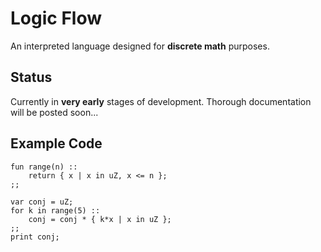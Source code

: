 # Logic Flow
An interpreted language designed for **discrete math** purposes.

## Status
Currently in **very early** stages of development. 
Thorough documentation will be posted soon...

## Example Code
```
fun range(n) ::
	return { x | x in uZ, x <= n };
;;

var conj = uZ;
for k in range(5) ::
	conj = conj * { k*x | x in uZ };
;;
print conj;
```
